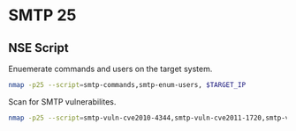 # SMTP 25

## NSE Script

Enuemerate commands and users on the target system.

```bash
nmap -p25 --script=smtp-commands,smtp-enum-users, $TARGET_IP
```

Scan for SMTP vulnerabilites.

```bash
nmap -p25 --script=smtp-vuln-cve2010-4344,smtp-vuln-cve2011-1720,smtp-vuln-cve2011-1764 $TARGET_IP
```



